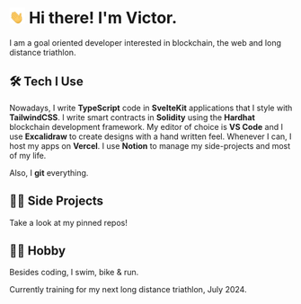 # <img src="wave.gif" width="28px" height="28px"> Hi there! I'm Victor.

I am a goal oriented developer interested in blockchain, the web and long distance triathlon.

## 🛠 Tech I Use

Nowadays, I write **TypeScript** code in **SvelteKit** applications that I style with **TailwindCSS**. I write smart contracts in **Solidity** using the **Hardhat** blockchain development framework. My editor of choice is **VS Code** and I use **Excalidraw** to create designs with a hand written feel. Whenever I can, I host my apps on **Vercel**. I use **Notion** to manage my side-projects and most of my life.

Also, I **git** everything.

## 👨‍💻 Side Projects

Take a look at my pinned repos!

## 🚴‍♂️ Hobby

Besides coding, I swim, bike & run.

Currently training for my next long distance triathlon, July 2024.

